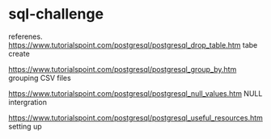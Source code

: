 # sql-challenge

referenes. 
https://www.tutorialspoint.com/postgresql/postgresql_drop_table.htm    tabe create

https://www.tutorialspoint.com/postgresql/postgresql_group_by.htm      grouping CSV files

https://www.tutorialspoint.com/postgresql/postgresql_null_values.htm   NULL intergration

https://www.tutorialspoint.com/postgresql/postgresql_useful_resources.htm  setting up 
